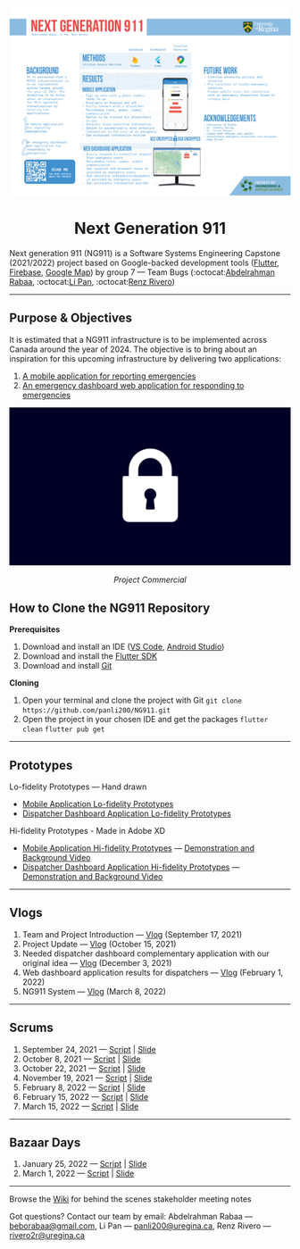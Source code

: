 <img src="Documentation/Poster/NG911-Poster-FINAL-WEB.png" alt="NG911Poster">

<h1 align="center"> Next Generation 911 </h1>

Next generation 911 (NG911) is a Software Systems Engineering Capstone (2021/2022) project based on Google-backed development tools ([Flutter](https://flutter.dev/), [Firebase](https://firebase.google.com/), [Google Map](https://developers.google.com/maps)) by group 7 — Team Bugs (:octocat:[Abdelrahman Rabaa](https://github.com/Rabaa-basha), :octocat:[Li Pan](https://github.com/panli200), :octocat:[Renz Rivero](https://github.com/renzrivero))

---

## Purpose & Objectives
It is estimated that a NG911 infrastructure is to be implemented across Canada around the year of 2024. The objective is to bring about an inspiration for this upcoming infrastructure by delivering two applications:
1. [A mobile application for reporting emergencies](https://github.com/panli200/NG911/tree/main/sos_app#readme)
2. [An emergency dashboard web application for responding to emergencies](https://github.com/panli200/NG911/tree/main/psap_dashboard#readme)

[![Project Commercial Placeholder](Documentation/Poster/Project-Commercial-Placeholder.PNG)](https://drive.google.com/file/d/1j6DiJJEX1o6jt7J-reRlOQOjgnOCCQMV/view?usp=sharing)
<center> <i>  Project Commercial </i> </center>

## How to Clone the NG911 Repository

<b> Prerequisites </b>
1. Download and install an IDE ([VS Code](https://code.visualstudio.com/download), [Android Studio](https://developer.android.com/studio/install))
2. Download and install the [Flutter SDK](https://docs.flutter.dev/get-started/install)
3. Download and install [Git](https://git-scm.com/book/en/v2/Getting-Started-Installing-Git)
   
<b> Cloning </b>
1. Open your terminal and clone the project with  Git
    ```git clone https://github.com/panli200/NG911.git```
2. Open the project in your chosen IDE and get the packages
    ```flutter clean```
    ```flutter pub get```
---

## Prototypes

Lo-fidelity Prototypes — Hand drawn
- [Mobile Application Lo-fidelity Prototypes](https://github.com/panli200/NG911/tree/main/Documentation/Design-Prototypes/User-Client-Side/Lofi-Prototypes)
- [Dispatcher Dashboard Application Lo-fidelity Prototypes](https://github.com/panli200/NG911/tree/main/Documentation/Design-Prototypes/PSAP-Admin-Side/Lofi-Prototypes)

Hi-fidelity Prototypes - Made in Adobe XD
- [Mobile Application Hi-fidelity Prototypes](https://github.com/panli200/NG911/tree/main/Documentation/Design-Prototypes/User-Client-Side/Hifi-Prototypes) — [Demonstration and Background Video](https://drive.google.com/file/d/1QpDGlHGbElFlKYlJ61Bs_GObXn-j4FUU/view?usp=sharing)
- [Dispatcher Dashboard Application Hi-fidelity Prototypes](https://github.com/panli200/NG911/tree/main/Documentation/Design-Prototypes/PSAP-Admin-Side/HiFi-Prototypes) — [Demonstration and Background Video](https://drive.google.com/file/d/1XkkQXJtban5dI-80QY2J30C3lRvdlfQs/view?usp=sharing)

---

## Vlogs
1. Team and Project Introduction — [Vlog](https://youtu.be/ziVtzf-9uPU) (September 17, 2021)
2. Project Update — [Vlog](https://youtu.be/kcOifqv1obA) (October 15, 2021)
3. Needed dispatcher dashboard complementary application with our original idea — [Vlog](https://youtu.be/2lo1vUUzE8Y) (December 3, 2021)
4. Web dashboard application results for dispatchers — [Vlog](https://youtu.be/V186NkOB2oY) (February 1, 2022)
5. NG911 System — [Vlog](https://youtu.be/th1kwh1v-o0) (March 8, 2022)

---

## Scrums
1. September 24, 2021 — [Script](https://github.com/panli200/NG911/blob/main/Presentations/Scrums/Scrum-Scripts/Scrum%231-Script.pdf) | [Slide](https://github.com/panli200/NG911/blob/main/Presentations/Scrums/Scrum-Slides/Capstone-Scrum%231-Slide.pdf)
2. October 8, 2021 — [Script](https://github.com/panli200/NG911/blob/main/Presentations/Scrums/Scrum-Scripts/Scrum%232-Script.pdf) | [Slide](https://github.com/panli200/NG911/blob/main/Presentations/Scrums/Scrum-Slides/Capstone-Scrum%232-Slide.pdf)
3. October 22, 2021 — [Script](https://github.com/panli200/NG911/blob/main/Presentations/Scrums/Scrum-Scripts/Scrum%233-Script.pdf) | [Slide](https://github.com/panli200/NG911/blob/main/Presentations/Scrums/Scrum-Slides/Capstone-Scrum%233-Slide.pdf)
4. November 19, 2021 — [Script](https://github.com/panli200/NG911/blob/main/Presentations/Scrums/Scrum-Scripts/Scrum%234-Script.pdf) | [Slide](https://github.com/panli200/NG911/blob/main/Presentations/Scrums/Scrum-Slides/Capstone-Scrum%234-Slide.pdf)
5. February 8, 2022 — [Script](https://github.com/panli200/NG911/blob/main/Presentations/Scrums/Scrum-Scripts/Scrum%235-Script.pdf) | [Slide](https://github.com/panli200/NG911/blob/main/Presentations/Scrums/Scrum-Slides/Capstone-Scrum%235-Slide.pdf)
6. February 15, 2022 — [Script](https://github.com/panli200/NG911/blob/main/Presentations/Scrums/Scrum-Scripts/Scrum%236-Script.pdf) | [Slide](https://github.com/panli200/NG911/blob/main/Presentations/Scrums/Scrum-Slides/Capstone-Scrum%236-Slide.pdf)
7. March 15, 2022 — [Script](https://github.com/panli200/NG911/blob/main/Presentations/Scrums/Scrum-Scripts/Scrum%237-Script.pdf) | [Slide](https://github.com/panli200/NG911/blob/main/Presentations/Scrums/Scrum-Slides/Capstone-Scrum%237-Slide.pdf)

---

## Bazaar Days
1. January 25, 2022 — [Script](https://github.com/panli200/NG911/blob/main/Presentations/Bazaar/Bazaar%231/Capstone-Bazaar%231-Script.pdf) | [Slide](https://github.com/panli200/NG911/blob/main/Presentations/Bazaar/Bazaar%231/Capstone-Bazaar%231-Slide.pdf)
2. March 1, 2022 — [Script](https://github.com/panli200/NG911/blob/main/Presentations/Bazaar/Bazaar%232/Capstone-Bazaar%232-Script.pdf) | [Slide](https://github.com/panli200/NG911/blob/main/Presentations/Bazaar/Bazaar%232/Capstone-Bazaar%232-Slide.pdf)

---

Browse the [Wiki](https://github.com/panli200/NG911/wiki) for behind the scenes stakeholder meeting notes

Got questions? Contact our team by email: Abdelrahman Rabaa — [beborabaa@gmail.com](mailto:beborabaa@gmail.com), Li Pan — [panli200@uregina.ca](mailto:panli200@uregina.ca), Renz Rivero — [rivero2r@uregina.ca](mailto:rivero2r@uregina.ca)